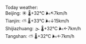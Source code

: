 Today weather:  
Beijing: ☀️ 🌡️+32°C 🌬️↖7km/h  
Tianjin: ⛅️  🌡️+33°C 🌬️↓15km/h  
Shijiazhuang: 🌫  🌡️+32°C 🌬️←7km/h  
Tangshan: ⛅️  🌡️+32°C 🌬️←7km/h  
